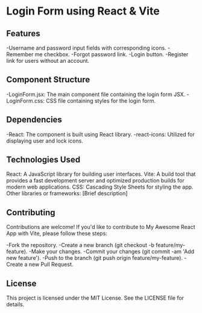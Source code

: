 # Login Form using React & Vite



## Features

-Username and password input fields with corresponding icons.
-Remember me checkbox.
-Forgot password link.
-Login button.
-Register link for users without an account.

## Component Structure
-LoginForm.jsx: The main component file containing the login form JSX.
-LoginForm.css: CSS file containing styles for the login form.

## Dependencies
-React: The component is built using React library.
-react-icons: Utilized for displaying user and lock icons.

## Technologies Used
React: A JavaScript library for building user interfaces.
Vite: A build tool that provides a fast development server and optimized production builds for modern web applications.
CSS: Cascading Style Sheets for styling the app.
Other libraries or frameworks: [Brief description]

## Contributing
Contributions are welcome! If you'd like to contribute to My Awesome React App with Vite, please follow these steps:

-Fork the repository.
-Create a new branch (git checkout -b feature/my-feature).
-Make your changes.
-Commit your changes (git commit -am 'Add new feature').
-Push to the branch (git push origin feature/my-feature).
-Create a new Pull Request.

## License
This project is licensed under the MIT License. See the LICENSE file for details.